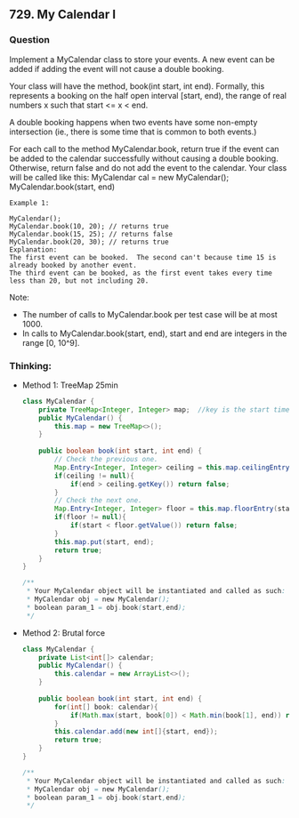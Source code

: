 ## 729. My Calendar I

### Question
Implement a MyCalendar class to store your events. A new event can be added if adding the event will not cause a double booking.

Your class will have the method, book(int start, int end). Formally, this represents a booking on the half open interval [start, end), the range of real numbers x such that start <= x < end.

A double booking happens when two events have some non-empty intersection (ie., there is some time that is common to both events.)

For each call to the method MyCalendar.book, return true if the event can be added to the calendar successfully without causing a double booking. Otherwise, return false and do not add the event to the calendar.
Your class will be called like this: MyCalendar cal = new MyCalendar(); MyCalendar.book(start, end)

```
Example 1:

MyCalendar();
MyCalendar.book(10, 20); // returns true
MyCalendar.book(15, 25); // returns false
MyCalendar.book(20, 30); // returns true
Explanation: 
The first event can be booked.  The second can't because time 15 is already booked by another event.
The third event can be booked, as the first event takes every time less than 20, but not including 20.
```
 

Note:
* The number of calls to MyCalendar.book per test case will be at most 1000.
* In calls to MyCalendar.book(start, end), start and end are integers in the range [0, 10^9].




### Thinking:
* Method 1: TreeMap 25min
    ```Java
    class MyCalendar {
        private TreeMap<Integer, Integer> map;  //key is the start time and end is the end time
        public MyCalendar() {
            this.map = new TreeMap<>();
        }
        
        public boolean book(int start, int end) {
            // Check the previous one.
            Map.Entry<Integer, Integer> ceiling = this.map.ceilingEntry(start);
            if(ceiling != null){
                if(end > ceiling.getKey()) return false;
            }
            // Check the next one.
            Map.Entry<Integer, Integer> floor = this.map.floorEntry(start);
            if(floor != null){
                if(start < floor.getValue()) return false;
            }
            this.map.put(start, end);
            return true;
        }
    }
    
    /**
     * Your MyCalendar object will be instantiated and called as such:
     * MyCalendar obj = new MyCalendar();
     * boolean param_1 = obj.book(start,end);
     */
    ```

* Method 2: Brutal force
	```Java
	class MyCalendar {
		private List<int[]> calendar;
		public MyCalendar() {
			this.calendar = new ArrayList<>();
		}
		
		public boolean book(int start, int end) {
			for(int[] book: calendar){
				if(Math.max(start, book[0]) < Math.min(book[1], end)) return false;
			}
			this.calendar.add(new int[]{start, end});
			return true;
		}
	}

	/**
	 * Your MyCalendar object will be instantiated and called as such:
	 * MyCalendar obj = new MyCalendar();
	 * boolean param_1 = obj.book(start,end);
	 */
	```